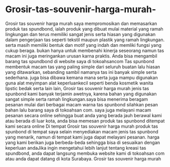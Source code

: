 # Grosir-tas-souvenir-harga-murah-
Grosir tas souvenir harga murah saya mempromosikan dan memasarkan produk tas spundbond, ialah produk yang dibuat mulai material yang ramah lingkungan dan terus memiliki sangat jenis serta hiasan yang digunakan dalam pengerjaan tas seperti tekstil maupun plastik yang ramah lingkungan. serta masih memiliki bentuk dan motif yang indah dan memliki fungsi yang cukup beraga. bukan hanya untuk membenahi kinerja seseorang namun tas macam ini juga meringankan urusan karna praktis. Anda bisa mengambil barang tas spundbond di website saya di tokoahsancom  Tas spunbond membentuk macam tas yang paling simple dari seluruh buatan lalu hiasan yang ditawarkan, sebanding sambil namanya tas ini banyak simple serta sederhana. juga bisa dibawa kemana mana serta juga mampu digunakan guna alat meyimpan alat keperluankecil seperti benda kosmetik wanita lipstic bedak serta lain lain,  Grosir tas souvenir harga murah jenis tas spunbond kami banyak terjamin awetnya, karena bahan yang digunakan sangat simple serta ramah lingkungan.saya bisa menerima beragam pesanan mulai dari berbagai macam warna tas spunbond silahkan pesan bahan lalu barang saya di tokoahsan com. saya juga melayani macam pesanan secara online sehingga buat anda yang berada jauh berawal kami atau berada di luar kota, anda bisa memesan produk tas spunbond ditempat kami secara online  Di tempat Grosir tas souvenir harga murah produk tas spunbond di tempat saya selain menyediakan macam jenis tas spunbond yang menarik, namun di tempat kami juga dapat melayani pesanan. harga yang kami berikan juga berbeda-beda sehingga bisa di sesuaikan dengan keperluan andaJika ingin mengetahui lebih lanjut tentang kreasi tas spundbond, anda dapat langsung membuka website kami di tokoahsan com atau anda dapat datang di kota Surabaya. Grosir tas souvenir harga murah
